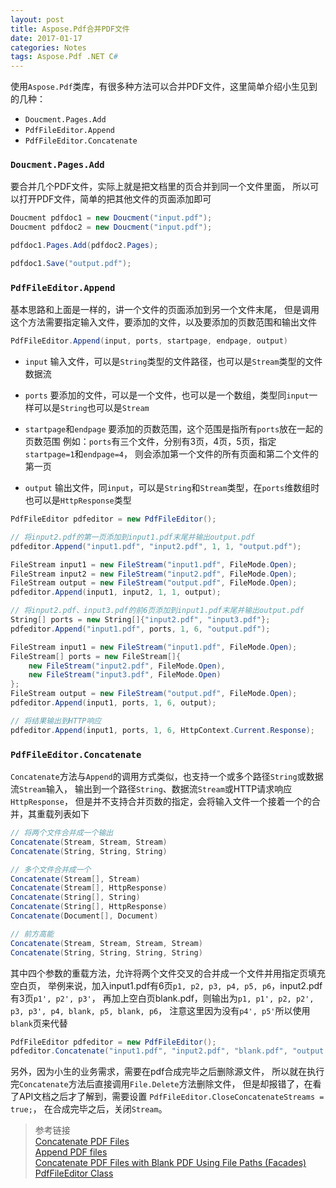 ```yaml
---
layout: post
title: Aspose.Pdf合并PDF文件
date: 2017-01-17
categories: Notes
tags: Aspose.Pdf .NET C#
---
```


使用`Aspose.Pdf`类库，有很多种方法可以合并PDF文件，这里简单介绍小生见到的几种：

 - `Doucment.Pages.Add`
 - `PdfFileEditor.Append`
 - `PdfFileEditor.Concatenate`

### `Doucment.Pages.Add`

要合并几个PDF文件，实际上就是把文档里的页合并到同一个文件里面，
所以可以打开PDF文件，简单的把其他文件的页面添加即可

```cs
Doucment pdfdoc1 = new Doucment("input.pdf");
Doucment pdfdoc2 = new Doucment("input.pdf");

pdfdoc1.Pages.Add(pdfdoc2.Pages);

pdfdoc1.Save("output.pdf");
```

### `PdfFileEditor.Append`

基本思路和上面是一样的，讲一个文件的页面添加到另一个文件末尾，
但是调用这个方法需要指定输入文件，要添加的文件，以及要添加的页数范围和输出文件

```cs
PdfFileEditor.Append(input, ports, startpage, endpage, output)
```

 - `input` 输入文件，可以是`String`类型的文件路径，也可以是`Stream`类型的文件数据流

 - `ports` 要添加的文件，可以是一个文件，也可以是一个数组，类型同`input`一样可以是`String`也可以是`Stream`

 - `startpage`和`endpage` 要添加的页数范围，这个范围是指所有`ports`放在一起的页数范围
   例如：`ports`有三个文件，分别有3页，4页，5页，指定`startpage=1`和`endpage=4`，
   则会添加第一个文件的所有页面和第二个文件的第一页

 - `output` 输出文件，同`input`，可以是`String`和`Stream`类型，在`ports`维数组时也可以是`HttpResponse`类型

```cs
PdfFileEditor pdfeditor = new PdfFileEditor();

// 将input2.pdf的第一页添加到input1.pdf末尾并输出output.pdf
pdfeditor.Append("input1.pdf", "input2.pdf", 1, 1, "output.pdf");

FileStream input1 = new FileStream("input1.pdf", FileMode.Open);
FileStream input2 = new FileStream("input2.pdf", FileMode.Open);
FileStream output = new FileStream("output.pdf", FileMode.Open);
pdfeditor.Append(input1, input2, 1, 1, output);

// 将input2.pdf、input3.pdf的前6页添加到input1.pdf末尾并输出output.pdf
String[] ports = new String[]{"input2.pdf", "input3.pdf"};
pdfeditor.Append("input1.pdf", ports, 1, 6, "output.pdf");

FileStream input1 = new FileStream("input1.pdf", FileMode.Open);
FileStream[] ports = new FileStream[]{
    new FileStream("input2.pdf", FileMode.Open),
    new FileStream("input3.pdf", FileMode.Open)
};
FileStream output = new FileStream("output.pdf", FileMode.Open);
pdfeditor.Append(input1, ports, 1, 6, output);

// 将结果输出到HTTP响应
pdfeditor.Append(input1, ports, 1, 6, HttpContext.Current.Response);
```

### `PdfFileEditor.Concatenate`

`Concatenate`方法与`Append`的调用方式类似，也支持一个或多个路径`String`或数据流`Stream`输入，
输出到一个路径`String`、数据流`Stream`或HTTP请求响应`HttpResponse`，
但是并不支持合并页数的指定，会将输入文件一个接着一个的合并，其重载列表如下

```cs
// 将两个文件合并成一个输出
Concatenate(Stream, Stream, Stream)
Concatenate(String, String, String)

// 多个文件合并成一个
Concatenate(Stream[], Stream)
Concatenate(Stream[], HttpResponse)
Concatenate(String[], String)
Concatenate(String[], HttpResponse)
Concatenate(Document[], Document)

// 前方高能
Concatenate(Stream, Stream, Stream, Stream)
Concatenate(String, String, String, String)
```

其中四个参数的重载方法，允许将两个文件交叉的合并成一个文件并用指定页填充空白页，
举例来说，加入input1.pdf有6页`p1, p2, p3, p4, p5, p6`，input2.pdf有3页`p1', p2', p3'`，
再加上空白页blank.pdf，则输出为`p1, p1', p2, p2', p3, p3', p4, blank, p5, blank, p6`，
注意这里因为没有`p4', p5'`所以使用`blank`页来代替

```cs
PdfFileEditor pdfeditor = new PdfFileEditor();
pdfeditor.Concatenate("input1.pdf", "input2.pdf", "blank.pdf", "output.pdf");
```

另外，因为小生的业务需求，需要在pdf合成完毕之后删除源文件，
所以就在执行完`Concatenate`方法后直接调用`File.Delete`方法删除文件，
但是却报错了，在看了API文档之后才了解到，需要设置
`PdfFileEditor.CloseConcatenateStreams = true;`，
在合成完毕之后，关闭`Stream`。

> 参考链接  
> [Concatenate PDF Files](http://www.aspose.com/docs/display/pdfnet/Concatenate+PDF+Files)  
> [Append PDF files](http://www.aspose.com/docs/display/pdfnet/Append+PDF+files)  
> [Concatenate PDF Files with Blank PDF Using File Paths (Facades)](http://www.aspose.com/docs/display/pdfnet/Concatenate+PDF+Files+with+Blank+PDF+Using+File+Paths+%28Facades%29)  
> [PdfFileEditor Class](http://www.aspose.com/api/net/pdf/aspose.pdf.facades/pdffileeditor)